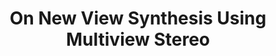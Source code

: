 ---
title: "On New View Synthesis Using Multiview Stereo"
year: 2007
pdf_url: "http://www.robots.ox.ac.uk/~phst/Papers/2007/BMVC07/Woodford07a.pdf"
category: "vision"
author_list: "Oliver Woodford, I. Reid, Philip H.S. Torr, A.W. Fitzgibbon"
grant: "NULL"
pub_in: "In Proceedings British Machine Vision Conference"
---